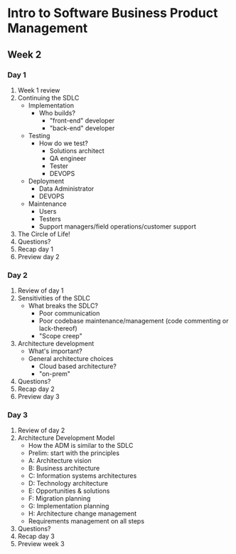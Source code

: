 # Intro to Software Business Product Management
## Week 2
### Day 1
1. Week 1 review
2. Continuing the SDLC
	* Implementation
		* Who builds?
			* "front-end" developer
			* "back-end" developer
	* Testing
		* How do we test?
			* Solutions architect
			* QA engineer
			* Tester
			* DEVOPS
	* Deployment
		* Data Administrator
		* DEVOPS
	* Maintenance
		* Users
		* Testers
		* Support managers/field operations/customer support
3. The Circle of Life!
4. Questions?
5. Recap day 1
6. Preview day 2

### Day 2
1. Review of day 1
2. Sensitivities of the SDLC
	* What breaks the SDLC?
		* Poor communication
		* Poor codebase maintenance/management (code commenting or lack-thereof)
		* "Scope creep"
3. Architecture development
	* What's important?
	* General architecture choices
		* Cloud based architecture?
		* "on-prem"
4. Questions?
5. Recap day 2
6. Preview day 3

### Day 3
1. Review of day 2
2. Architecture Development Model
	* How the ADM is similar to the SDLC
	* Prelim: start with the principles
	* A: Architecture vision
	* B: Business architecture
	* C: Information systems architectures
	* D: Technology architecture
	* E: Opportunities & solutions
	* F: Migration planning
	* G: Implementation planning
	* H: Architecture change management
	* Requirements management on all steps
3. Questions?
4. Recap day 3
5. Preview week 3